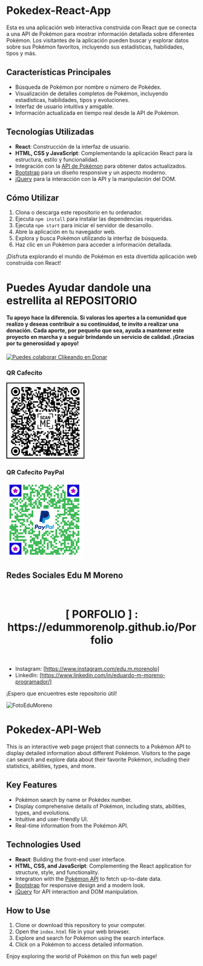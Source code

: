 # Pokedex-React-App

Esta es una aplicación web interactiva construida con React que se conecta a una API de Pokémon para mostrar información detallada sobre diferentes Pokémon. Los visitantes de la aplicación pueden buscar y explorar datos sobre sus Pokémon favoritos, incluyendo sus estadísticas, habilidades, tipos y más.

## Características Principales

- Búsqueda de Pokémon por nombre o número de Pokédex.
- Visualización de detalles completos de Pokémon, incluyendo estadísticas, habilidades, tipos y evoluciones.
- Interfaz de usuario intuitiva y amigable.
- Información actualizada en tiempo real desde la API de Pokémon.

## Tecnologías Utilizadas

- **React**: Construcción de la interfaz de usuario.
- **HTML, CSS y JavaScript**: Complementando la aplicación React para la estructura, estilo y funcionalidad.
- Integración con la [API de Pokémon](https://pokeapi.co/) para obtener datos actualizados.
- [Bootstrap](https://getbootstrap.com/) para un diseño responsive y un aspecto moderno.
- [jQuery](https://jquery.com/) para la interacción con la API y la manipulación del DOM.

## Cómo Utilizar

1. Clona o descarga este repositorio en tu ordenador.
2. Ejecuta `npm install` para instalar las dependencias requeridas.
3. Ejecuta `npm start` para iniciar el servidor de desarrollo.
4. Abre la aplicación en tu navegador web.
5. Explora y busca Pokémon utilizando la interfaz de búsqueda.
6. Haz clic en un Pokémon para acceder a información detallada.

¡Disfruta explorando el mundo de Pokémon en esta divertida aplicación web construida con React!

# Puedes Ayudar dandole una estrellita al REPOSITORIO

#### Tu apoyo hace la diferencia. Si valoras los aportes a la comunidad que realizo y deseas contribuir a su continuidad, te invito a realizar una donación. Cada aporte, por pequeño que sea, ayuda a mantener este proyecto en marcha y a seguir brindando un servicio de calidad. ¡Gracias por tu generosidad y apoyo!

[![Puedes colaborar Clikeando en Donar](https://img.shields.io/badge/Clikeando%20aqui%20puedes%20colaborar%20-Donar-blue)](https://www.mercadopago.com.ar/subscriptions/checkout?preapproval_plan_id=2c9380848810689e018813682e960130)

### QR Cafecito 

<img src="./QRCafecitoSolo.png" alt="QR Cafecito" height="200"  />

### QR Cafecito PayPal

<img src="./QRCafecitoPayPal.png" alt="QR Cafecito" height="200" />
<br/>

## Redes Sociales Edu M Moreno

<br clear="both">
<div align="center" >
  <h1> [ PORFOLIO ] : https://edummorenolp.github.io/Porfolio </h1>
  </div>
<br/>

- Instagram: [https://www.instagram.com/edu.m.morenolp]
- LinkedIn: [https://www.linkedin.com/in/eduardo-m-moreno-programador/]

¡Espero que encuentres este repositorio útil!

<img src="https://avatars.githubusercontent.com/u/126937215?v=4" alt="FotoEduMoreno" width="300">

# Pokedex-API-Web

This is an interactive web page project that connects to a Pokémon API to display detailed information about different Pokémon. Visitors to the page can search and explore data about their favorite Pokémon, including their statistics, abilities, types, and more.

## Key Features

- Pokémon search by name or Pokédex number.
- Display comprehensive details of Pokémon, including stats, abilities, types, and evolutions.
- Intuitive and user-friendly UI.
- Real-time information from the Pokémon API.

## Technologies Used

- **React**: Building the front-end user interface.
- **HTML, CSS, and JavaScript**: Complementing the React application for structure, style, and functionality.
- Integration with the [Pokémon API](https://pokeapi.co/) to fetch up-to-date data.
- [Bootstrap](https://getbootstrap.com/) for responsive design and a modern look.
- [jQuery](https://jquery.com/) for API interaction and DOM manipulation.

## How to Use

1. Clone or download this repository to your computer.
2. Open the `index.html` file in your web browser.
3. Explore and search for Pokémon using the search interface.
4. Click on a Pokémon to access detailed information.

Enjoy exploring the world of Pokémon on this fun web page!

